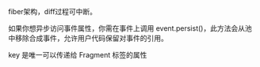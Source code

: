 

fiber架构，diff过程可中断。


如果你想异步访问事件属性，你需在事件上调用 event.persist()，此方法会从池中移除合成事件，允许用户代码保留对事件的引用。


key 是唯一可以传递给 Fragment 标签的属性
